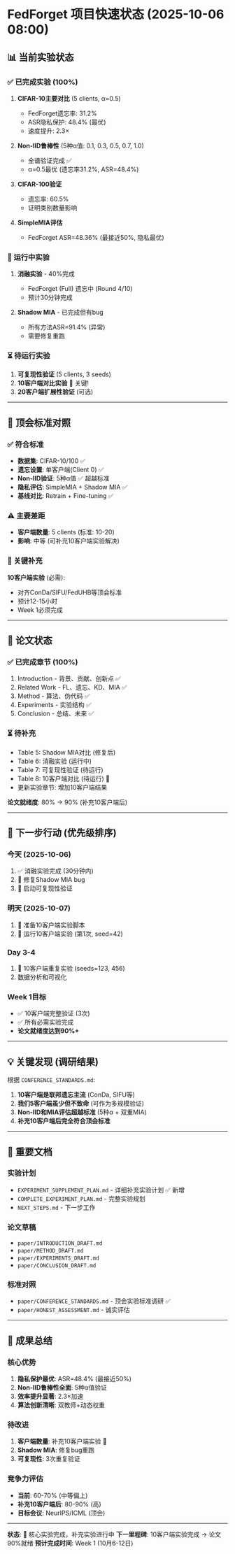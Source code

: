 # FedForget 项目快速状态 (2025-10-06 08:00)

## 📊 当前实验状态

### ✅ 已完成实验 (100%)
1. **CIFAR-10主要对比** (5 clients, α=0.5)
   - FedForget遗忘率: 31.2%
   - ASR隐私保护: 48.4% (最优)
   - 速度提升: 2.3×

2. **Non-IID鲁棒性** (5种α值: 0.1, 0.3, 0.5, 0.7, 1.0)
   - 全谱验证完成 ✅
   - α=0.5最优 (遗忘率31.2%, ASR=48.4%)

3. **CIFAR-100验证**
   - 遗忘率: 60.5%
   - 证明类别数量影响

4. **SimpleMIA评估**
   - FedForget ASR=48.36% (最接近50%, 隐私最优)

### 🔄 运行中实验
1. **消融实验** - 40%完成
   - FedForget (Full) 遗忘中 (Round 4/10)
   - 预计30分钟完成

2. **Shadow MIA** - 已完成但有bug
   - 所有方法ASR=91.4% (异常)
   - 需要修复重跑

### ⏳ 待运行实验
1. **可复现性验证** (5 clients, 3 seeds)
2. **10客户端对比实验** 🔴 关键!
3. **20客户端扩展性验证** (可选)

---

## 🎯 顶会标准对照

### ✅ 符合标准
- **数据集**: CIFAR-10/100 ✅
- **遗忘设置**: 单客户端(Client 0) ✅
- **Non-IID验证**: 5种α值 ✅ 超越标准
- **隐私评估**: SimpleMIA + Shadow MIA ✅
- **基线对比**: Retrain + Fine-tuning ✅

### ⚠️ 主要差距
- **客户端数量**: 5 clients (标准: 10-20)
- **影响**: 中等 (可补充10客户端实验解决)

### 🔴 关键补充
**10客户端实验** (必需):
- 对齐ConDa/SIFU/FedUHB等顶会标准
- 预计12-15小时
- Week 1必须完成

---

## 📝 论文状态

### ✅ 已完成章节 (100%)
1. Introduction - 背景、贡献、创新点 ✅
2. Related Work - FL、遗忘、KD、MIA ✅
3. Method - 算法、伪代码 ✅
4. Experiments - 实验结构 ✅
5. Conclusion - 总结、未来 ✅

### ⏳ 待补充
- Table 5: Shadow MIA对比 (修复后)
- Table 6: 消融实验 (运行中)
- Table 7: 可复现性验证 (待运行)
- Table 8: 10客户端对比 (待运行) 🔴
- 更新实验章节: 增加10客户端结果

**论文就绪度**: 80% → 90% (补充10客户端后)

---

## 🚀 下一步行动 (优先级排序)

### 今天 (2025-10-06)
1. ✅ 消融实验完成 (30分钟内)
2. 🔴 修复Shadow MIA bug
3. 🔴 启动可复现性验证

### 明天 (2025-10-07)
1. 🔴 准备10客户端实验脚本
2. 🔴 运行10客户端实验 (第1次, seed=42)

### Day 3-4
1. 🔴 10客户端重复实验 (seeds=123, 456)
2. 数据分析和可视化

### Week 1目标
- ✅ 10客户端完整验证 (3次)
- ✅ 所有必需实验完成
- **论文就绪度达到90%+**

---

## 💡 关键发现 (调研结果)

根据 `CONFERENCE_STANDARDS.md`:
1. **10客户端是联邦遗忘主流** (ConDa, SIFU等)
2. **我们5客户端虽少但不致命** (可作为多规模验证)
3. **Non-IID和MIA评估超越标准** (5种α + 双重MIA)
4. **补充10客户端后完全符合顶会标准**

---

## 📁 重要文档

### 实验计划
- `EXPERIMENT_SUPPLEMENT_PLAN.md` - 详细补充实验计划 ✅ 新增
- `COMPLETE_EXPERIMENT_PLAN.md` - 完整实验规划
- `NEXT_STEPS.md` - 下一步工作

### 论文草稿
- `paper/INTRODUCTION_DRAFT.md`
- `paper/METHOD_DRAFT.md`
- `paper/EXPERIMENTS_DRAFT.md`
- `paper/CONCLUSION_DRAFT.md`

### 标准对照
- `paper/CONFERENCE_STANDARDS.md` - 顶会实验标准调研 ✅
- `paper/HONEST_ASSESSMENT.md` - 诚实评估

---

## 🎊 成果总结

### 核心优势
1. **隐私保护最优**: ASR=48.4% (最接近50%)
2. **Non-IID鲁棒性全面**: 5种α值验证
3. **效率提升显著**: 2.3×加速
4. **算法创新清晰**: 双教师+动态权重

### 待改进
1. **客户端数量**: 补充10客户端实验 🔴
2. **Shadow MIA**: 修复bug重跑
3. **可复现性**: 3次重复验证

### 竞争力评估
- **当前**: 60-70% (中等偏上)
- **补充10客户端后**: 80-90% (高)
- **目标会议**: NeurIPS/ICML (顶会)

---

**状态**: 🔄 核心实验完成，补充实验进行中
**下一里程碑**: 10客户端实验完成 → 论文90%就绪
**预计完成时间**: Week 1 (10月6-12日)
